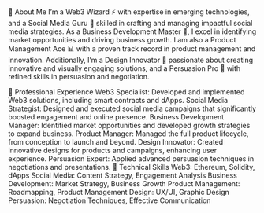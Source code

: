 

👋 About Me
I’m a Web3 Wizard ⚡️ with expertise in emerging technologies, and a Social Media Guru 📱 skilled in crafting and managing impactful social media strategies. As a Business Development Master 💼, I excel in identifying market opportunities and driving business growth. I am also a Product Management Ace 📊 with a proven track record in product management and innovation. Additionally, I’m a Design Innovator 🎨 passionate about creating innovative and visually engaging solutions, and a Persuasion Pro 🧠 with refined skills in persuasion and negotiation.

🚀 Professional Experience
Web3 Specialist: Developed and implemented Web3 solutions, including smart contracts and dApps.
Social Media Strategist: Designed and executed social media campaigns that significantly boosted engagement and online presence.
Business Development Manager: Identified market opportunities and developed growth strategies to expand business.
Product Manager: Managed the full product lifecycle, from conception to launch and beyond.
Design Innovator: Created innovative designs for products and campaigns, enhancing user experience.
Persuasion Expert: Applied advanced persuasion techniques in negotiations and presentations.
🔧 Technical Skills
Web3: Ethereum, Solidity, dApps
Social Media: Content Strategy, Engagement Analysis
Business Development: Market Strategy, Business Growth
Product Management: Roadmapping, Product Management
Design: UX/UI, Graphic Design
Persuasion: Negotiation Techniques, Effective Communication
